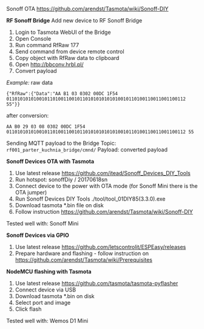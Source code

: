 Sonoff OTA
https://github.com/arendst/Tasmota/wiki/Sonoff-DIY

**RF Sonoff Bridge**
Add new device to RF Sonoff Bridge
1. Login to Tasmota WebUI of the Bridge
2. Open Console
3. Run command RfRaw 177
4. Send command from device remote control 
5. Copy object with RfRaw data to clipboard
6. Open http://bbconv.hrbl.pl/
7. Convert payload

*Example:*
raw data
```
{"RfRaw":{"Data":"AA B1 03 0302 00DC 1F54 011010101010010110100110010110101010101010010110100110011001100112 55"}}
```
after conversion:
```
AA B0 29 03 08 0302 00DC 1F54 011010101010010110100110010110101010101010010110100110011001100112 55
```

Sending MQTT payload to the Bridge
Topic: `rf001_parter_kuchnia_bridge/cmnd/`
Payload: converted payload

**Sonoff Devices OTA with Tasmota**
1. Use latest release https://github.com/itead/Sonoff_Devices_DIY_Tools
2. Run hotspot: sonoffDiy / 20170618sn
3. Connect device to the power with OTA mode (for Sonoff Mini there is the OTA jumper)
4. Run Sonoff Devices DIY Tools ./tool/tool_01DIY85(3.3.0).exe
5. Download tasmota \*.bin file on disk
6. Follow instruction https://github.com/arendst/Tasmota/wiki/Sonoff-DIY

Tested well with: Sonoff Mini

**Sonoff Devices via GPIO**
1. Use latest release https://github.com/letscontrolit/ESPEasy/releases
2. Prepare hardware and flashing - follow instruction on https://github.com/arendst/Tasmota/wiki/Prerequisites

**NodeMCU flashing with Tasmota**
1. Use latest release https://github.com/tasmota/tasmota-pyflasher
2. Connect device via USB
3. Download tasmota \*.bin on disk
4. Select port and image
5. Click flash

Tested well with: Wemos D1 Mini
